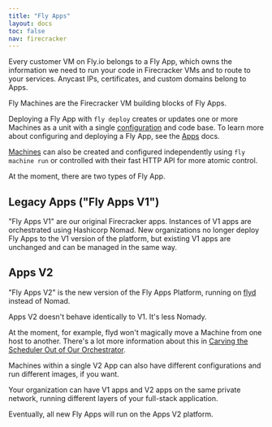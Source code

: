 ```yaml
---
title: "Fly Apps"
layout: docs
toc: false
nav: firecracker
---
```


Every customer VM on Fly.io belongs to a Fly App, which owns the information we need to run your code in Firecracker VMs and to route to your services. Anycast IPs, certificates, and custom domains belong to Apps.

Fly Machines are the Firecracker VM building blocks of Fly Apps. 

Deploying a Fly App with `fly deploy` creates or updates one or more Machines as a unit with a single [configuration](/docs/reference/configuration/) and code base. To learn more about configuring and deploying a Fly App, see the [Apps](/docs/apps/) docs.

[Machines](/docs/reference/machines/) can also be created and configured independently using `fly machine run` or controlled with their fast HTTP API for more atomic control. 

At the moment, there are two types of Fly App. 

## Legacy Apps ("Fly Apps V1")

"Fly Apps V1" are our original Firecracker apps. Instances of V1 apps are orchestrated using Hashicorp Nomad. New organizations no longer deploy Fly Apps to the V1 version of the platform, but existing V1 apps are unchanged and can be managed in the same way.

## Apps V2

"Fly Apps V2" is the new version of the Fly Apps Platform, running on [flyd](https://fly.io/blog/carving-the-scheduler-out-of-our-orchestrator/) instead of Nomad.

Apps V2 doesn't behave identically to V1. It's less Nomady. 

At the moment, for example, flyd won't magically move a Machine from one host to another. There's a lot more information about this in [Carving the Scheduler Out of Our Orchestrator](/blog/carving-the-scheduler-out-of-our-orchestrator/).

Machines within a single V2 App can also have different configurations and run different images, if you want. 

Your organization can have V1 apps and V2 apps on the same private network, running different layers of your full-stack application.

Eventually, all new Fly Apps will run on the Apps V2 platform. 